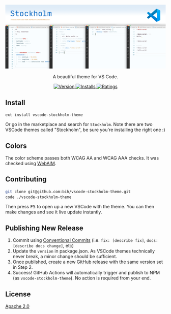 <div align="center">
  <img width="1200" src="https://raw.githubusercontent.com/bih/vscode-stockholm-theme/main/masthead.png" alt="Screenshots of the Stockholm visual studio code theme" />
  
  <p>A beautiful theme for VS Code.</p>

  <p>
    <a href="https://marketplace.visualstudio.com/items?itemName=bilawal-hameed.vscode-stockholm-theme">
      <img src="https://vsmarketplacebadge.apphb.com/version-short/bilawal-hameed.vscode-stockholm-theme.svg?style=flat-square" alt="Version">
    </a>
    <a href="https://marketplace.visualstudio.com/items?itemName=bilawal-hameed.vscode-stockholm-theme">
      <img src="https://vsmarketplacebadge.apphb.com/installs/bilawal-hameed.vscode-stockholm-theme.svg?style=flat-square" alt="Installs">
    </a>
    <a href="https://marketplace.visualstudio.com/items?itemName=bilawal-hameed.vscode-stockholm-theme">
      <img src="https://vsmarketplacebadge.apphb.com/rating/bilawal-hameed.vscode-stockholm-theme.svg?style=flat-square" alt="Ratings">
    </a>
  </p>
</div>

## Install

```yarn
ext install vscode-stockholm-theme
```

Or go in the marketplace and search for `Stockholm`. Note there are two VSCode themes called "Stockholm", be sure you're installing the right one :)

## Colors

The color scheme passes both WCAG AA and WCAG AAA checks. It was checked using [WebAIM](https://webaim.org/resources/contrastchecker/).

## Contributing

```sh
git clone git@github.com:bih/vscode-stockholm-theme.git
code ./vscode-stockholm-theme
```

Then press <kbd>F5</kbd> to open up a new VSCode with the theme. You can then make changes and see it live update instantly.

## Publishing New Release

1. Commit using [Conventional Commits](https://www.conventionalcommits.org) (i.e. `fix: [describe fix]`, `docs: [describe docs change]`, etc)
2. Update the `version` in package.json. As VSCode themes technically never break, a minor change should be sufficient.
3. Once published, create a new GitHub release with the same version set in Step 2.
4. Success! GitHub Actions will automatically trigger and publish to NPM (as `vscode-stockholm-theme`). No action is required from your end.

## License

[Apache 2.0](https://www.apache.org/licenses/LICENSE-2.0)
